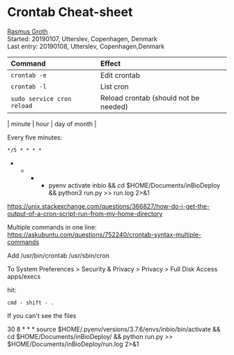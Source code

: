# Crontab Cheat-sheet
[Rasmus Groth](https://github.com/bliiir)  
Started: 20190107, Utterslev, Copenhagen, Denmark  
Last entry: 20190108, Utterslev, Copenhagen,Denmark

| Command | Effect |
| :-- | :-- |
| `crontab -e` | Edit crontab |
| `crontab -l` | List cron
| `sudo service cron reload` | Reload crontab (should not be needed) |


| minute | hour | day of month |

Every five minutes:
```
*/5 * * * *
```
* * * * pyenv activate inbio && cd $HOME/Documents/inBioDeploy && python3 run.py >> run.log 2>&1

https://unix.stackexchange.com/questions/366827/how-do-i-get-the-output-of-a-cron-script-run-from-my-home-directory

Multiple commands in one line:
https://askubuntu.com/questions/752240/crontab-syntax-multiple-commands


Add 
/usr/bin/crontab 
/usr/sbin/cron 

To System Preferences > Security & Privacy > Privacy > Full Disk Access apps/execs

hit:

	cmd - shift - .

If you can't see the files

30 8 * * * source $HOME/.pyenv/versions/3.7.6/envs/inbio/bin/activate && cd $HOME/Documents/inBioDeploy/ && python run.py >> $HOME/Documents/inBioDeploy/run.log 2>&1
